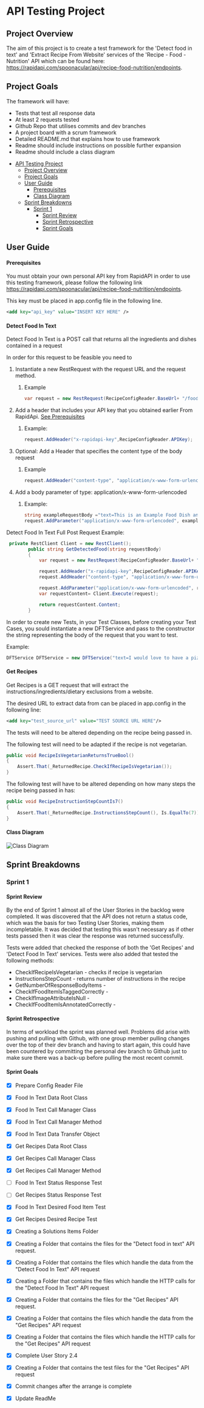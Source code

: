 # API Testing Project


## Project Overview
The aim of this project is to create a test framework for the 'Detect food in text' and 'Extract Recipe From Website' services of the 'Recipe - Food - Nutrition' API which can be found here: https://rapidapi.com/spoonacular/api/recipe-food-nutrition/endpoints. 


## Project Goals
The framework will have:

* Tests that test all response data
* At least 2 requests tested
* Github Repo that utilises commits and dev branches
* A project board with a scrum framework
* Detailed README.md that explains how to use framework
* Readme should include instructions on possible further expansion
* Readme should include a class diagram

- [API Testing Project](#api-testing-project)
  - [Project Overview ](#project-overview)
  - [Project Goals](#project-goals)
  - [User Guide](#user-guide)
      - [Prerequisites](#prerequisites)
      - [Class Diagram](#class-diagram)
  - [Sprint Breakdowns](#sprint-breakdowns)
    - [Sprint 1](#sprint-1)
      - [Sprint Review](#sprint-review)
      - [Sprint Retrospective](#sprint-retrospective)
      - [Sprint Goals](#sprint-goals)

## User Guide

#### Prerequisites

You must obtain your own personal API key from RapidAPI in order to use this testing framework, please follow the following link https://rapidapi.com/spoonacular/api/recipe-food-nutrition/endpoints. 

This key must be placed in app.config file in the following line. 

```xml
<add key="api_key" value="INSERT KEY HERE" />
```

#### Detect Food In Text

Detect Food In Text is a POST call that returns all the ingredients and dishes contained in a request 

In order for this request to be feasible you need to  

1. Instantiate a new RestRequest with the request URL and the request method. 

   1. Example

      ```csharp
      var request = new RestRequest(RecipeConfigReader.BaseUrl+ "/food/detect", Method.POST);
      ```


2. Add a header that includes your API key that you obtained earlier From RapidApi. [See Prerequisites](####Prerequisites)  

   1. Example:

      ```csharp
      request.AddHeader("x-rapidapi-key",RecipeConfigReader.APIKey);
      ```

      

3. Optional: Add a Header that specifies the content type of the body request

   1. Example

      ```csharp
      request.AddHeader("content-type", "application/x-www-form-urlencoded")
      ```

1. Add a body parameter of type: application/x-www-form-urlencoded
   1. Example:
   
        ```csharp 
        string exampleRequestBody ="text=This is an Example Food Dish and an Example Food Ingredient"
        request.AddParameter("application/x-www-form-urlencoded", exampleRequestBody, ParameterType.RequestBody})
        ```


Detect Food In Text Full Post Request Example:

```csharp
 private RestClient Client = new RestClient();
        public string GetDetectedFood(string requestBody)
        {
            var request = new RestRequest(RecipeConfigReader.BaseUrl+ "/food/detect", Method.POST);

            request.AddHeader("x-rapidapi-key",RecipeConfigReader.APIKey);
            request.AddHeader("content-type", "application/x-www-form-urlencoded");

            request.AddParameter("application/x-www-form-urlencoded", requestBody,ParameterType.RequestBody);
            var requestContent= Client.Execute(request);

            return requestContent.Content;
        }
```

In order to create new Tests, in your Test Classes, before creating your Test Cases, you sould instantiate a new DFTService and pass to the constructor the string representing the body of the request that you want to test.

Example:

```csharp
DFTService DFTService = new DFTService("text=I would love to have a pizza with some mushrooms");
```

#### Get Recipes

Get Recipes is a GET request that will extract the instructions/ingredients/dietary exclusions from a website.

The desired URL to extract data from can be placed in app.config  in the following line:

```xml
<add key="test_source_url" value="TEST SOURCE URL HERE"/>
```



The tests will need to be altered depending on the recipe being passed in.

The following test will need to be adapted if the recipe is not vegetarian.

```c#
public void RecipeIsVegetarianReturnsTrueBool()
{
	Assert.That(_ReturnedRecipe.CheckIfRecipeIsVegetarian());
}
```

The following test will have to be altered depending on how many steps the recipe being passed in has:

```c#
public void RecipeInstructionStepCountIs7()
{
    Assert.That(_ReturnedRecipe.InstructionsStepCount(), Is.EqualTo(7));
}
```



#### Class Diagram

![Class Diagram](https://github.com/GCarrell/API-Testing-Project/blob/dev/RecipeAPI_TestingFramework/RecipeAPI_TestingFramework/Images/ClassDiagram.png)




## Sprint Breakdowns

### Sprint 1
#### Sprint Review
By the end of Sprint 1 almost all of the User Stories in the backlog were completed. It was discovered that the API does not return a status code, which was the basis for two Testing User Stories, making them incompletable. It was decided that testing this wasn't necessary as if other tests passed then it was clear the response was returned successfully.

Tests were added that checked the response of both the 'Get Recipes' and 'Detect Food In Text' services. Tests were also added that tested the following methods:

* CheckIfRecipeIsVegetarian - checks if recipe is vegetarian
* InstructionsStepCount - returns number of instructions in the recipe
* GetNumberOfResponseBodyItems - 
* CheckIfFoodItemIsTaggedCorrectly - 
* CheckIfImageAttributeIsNull - 
* CheckIfFoodItemIsAnnotatedCorrectly -  

#### Sprint Retrospective
In terms of workload the sprint was planned well. Problems did arise with pushing and pulling with Github, with one group member pulling changes over the top of their dev branch and having to start again, this could have been countered by committing the personal dev branch to Github just to make sure there was a back-up before pulling the most recent commit.
#### Sprint Goals
  - [x] Prepare Config Reader File
  - [x] Food In Text Data Root Class
  - [x] Food In Text Call Manager Class
  - [x] Food In Text Call Manager Method
  - [x] Food In Text Data Transfer Object
  - [x] Get Recipes Data Root Class
  - [x] Get Recipes Call Manager Class
  - [x] Get Recipes Call Manager Method
  - [ ] Food In Text Status Response Test
  - [ ] Get Recipes Status Response Test
  - [x] Food In Text Desired Food Item Test
  - [x] Get Recipes Desired Recipe Test
  - [x] Creating a Solutions Items Folder
  - [x] Creating a Folder that contains the files for the "Detect food in text" API request.
  - [x] Creating a Folder that contains the files which handle the data from the "Detect Food In Text" API request
  - [x] Creating a Folder that contains the files which handle the HTTP calls for the "Detect Food In Text" API request
  - [x] Creating a Folder that contains the files for the "Get Recipes" API request.
  - [x] Creating a Folder that contains the files which handle the data from the "Get Recipes" API request
  - [x] Creating a Folder that contains the files which handle the HTTP calls for the "Get Recipes" API request
  - [x] Complete User Story 2.4
  - [x] Creating a Folder that contains the test files for the "Get Recipes" API request
  - [x]  Commit changes  after the arrange is complete
  - [x] Update ReadMe




